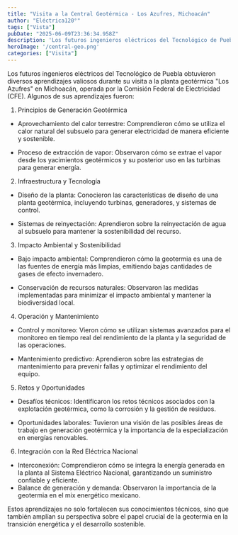 ```yaml
---
title: "Visita a la Central Geotérmica - Los Azufres, Michoacán"
author: "Eléctrica120°"
tags: ["Vista"]
pubDate: "2025-06-09T23:36:34.958Z"
description: 'Los futuros ingenieros eléctricos del Tecnológico de Puebla obtuvieron diversos aprendizajes valiosos durante su visita a la planta geotérmica "Los Azufres" en Michoacán'
heroImage: '/central-geo.png'
categories: ["Visita"]
---
```


Los futuros ingenieros eléctricos del Tecnológico de Puebla obtuvieron diversos aprendizajes valiosos durante su visita a la planta geotérmica "Los Azufres" en Michoacán, operada por la Comisión Federal de Electricidad (CFE). Algunos de sus aprendizajes fueron:

1. Principios de Generación Geotérmica

- Aprovechamiento del calor terrestre: Comprendieron cómo se utiliza el calor natural del subsuelo para generar electricidad de manera eficiente y sostenible.

- Proceso de extracción de vapor: Observaron cómo se extrae el vapor desde los yacimientos geotérmicos y su posterior uso en las turbinas para generar energía.

2. Infraestructura y Tecnología

- Diseño de la planta: Conocieron las características de diseño de una planta geotérmica, incluyendo turbinas, generadores, y sistemas de control.

- Sistemas de reinyectación: Aprendieron sobre la reinyectación de agua al subsuelo para mantener la sostenibilidad del recurso.

3. Impacto Ambiental y Sostenibilidad

- Bajo impacto ambiental: Comprendieron cómo la geotermia es una de las fuentes de energía más limpias, emitiendo bajas cantidades de gases de efecto invernadero.

- Conservación de recursos naturales: Observaron las medidas implementadas para minimizar el impacto ambiental y mantener la biodiversidad local.

4. Operación y Mantenimiento

- Control y monitoreo: Vieron cómo se utilizan sistemas avanzados para el monitoreo en tiempo real del rendimiento de la planta y la seguridad de las operaciones.

- Mantenimiento predictivo: Aprendieron sobre las estrategias de mantenimiento para prevenir fallas y optimizar el rendimiento del equipo.
5. Retos y Oportunidades

- Desafíos técnicos: Identificaron los retos técnicos asociados con la explotación geotérmica, como la corrosión y la gestión de residuos.

- Oportunidades laborales: Tuvieron una visión de las posibles áreas de trabajo en generación geotérmica y la importancia de la especialización en energías renovables.

6. Integración con la Red Eléctrica Nacional

- Interconexión: Comprendieron cómo se integra la energía generada en la planta al Sistema Eléctrico Nacional, garantizando un suministro confiable y eficiente.
 - Balance de generación y demanda: Observaron la importancia de la geotermia en el mix energético mexicano.

Estos aprendizajes no solo fortalecen sus conocimientos técnicos, sino que también amplían su perspectiva sobre el papel crucial de la geotermia en la transición energética y el desarrollo sostenible.